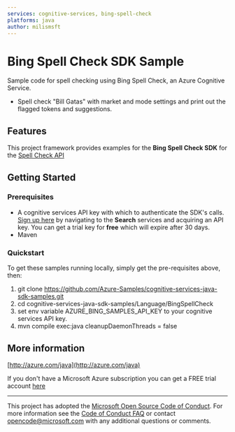 ```yaml
---
services: cognitive-services, bing-spell-check
platforms: java
author: milismsft
---
```


# Bing Spell Check SDK Sample ##

Sample code for spell checking using Bing Spell Check, an Azure Cognitive Service.
- Spell check "Bill Gatas" with market and mode settings and print out the flagged tokens and suggestions.


## Features

This project framework provides examples for the **Bing Spell Check SDK** for the [Spell Check API](https://azure.microsoft.com/en-us/services/cognitive-services/)

## Getting Started

### Prerequisites

- A cognitive services API key with which to authenticate the SDK's calls. [Sign up here](https://azure.microsoft.com/en-us/services/cognitive-services/directory/) by navigating to the **Search** services and acquiring an API key. You can get a trial key for **free** which will expire after 30 days.
- Maven

### Quickstart

To get these samples running locally, simply get the pre-requisites above, then:

1. git clone https://github.com/Azure-Samples/cognitive-services-java-sdk-samples.git
2. cd cognitive-services-java-sdk-samples/Language/BingSpellCheck
3. set env variable AZURE_BING_SAMPLES_API_KEY to your cognitive services API key.
4. mvn compile exec:java cleanupDaemonThreads = false

## More information ##

[http://azure.com/java](http://azure.com/java)

If you don't have a Microsoft Azure subscription you can get a FREE trial account [here](http://go.microsoft.com/fwlink/?LinkId=330212)

---

This project has adopted the [Microsoft Open Source Code of Conduct](https://opensource.microsoft.com/codeofconduct/). For more information see the [Code of Conduct FAQ](https://opensource.microsoft.com/codeofconduct/faq/) or contact [opencode@microsoft.com](mailto:opencode@microsoft.com) with any additional questions or comments.
